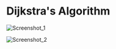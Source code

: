  <h1>Dijkstra's Algorithm</h1>

![Screenshot_1](https://user-images.githubusercontent.com/26165265/213311038-71c406e0-cc15-46de-8811-8de224ea5a5f.jpg)

![Screenshot_2](https://user-images.githubusercontent.com/26165265/213311056-dde0f20a-d610-4eb8-a535-dca4f99313de.jpg)
